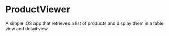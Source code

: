 # ProductViewer
A simple IOS app that retrieves a list of products and display them in a table view and detail view.
